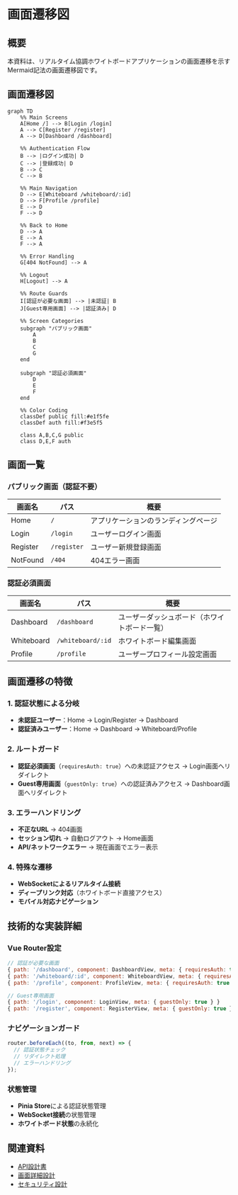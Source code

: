 # 画面遷移図

## 概要
本資料は、リアルタイム協調ホワイトボードアプリケーションの画面遷移を示すMermaid記法の画面遷移図です。

## 画面遷移図

```mermaid
graph TD
    %% Main Screens
    A[Home /] --> B[Login /login]
    A --> C[Register /register]
    A --> D[Dashboard /dashboard]
    
    %% Authentication Flow
    B --> |ログイン成功| D
    C --> |登録成功| D
    B --> C
    C --> B
    
    %% Main Navigation
    D --> E[Whiteboard /whiteboard/:id]
    D --> F[Profile /profile]
    E --> D
    F --> D
    
    %% Back to Home
    D --> A
    E --> A
    F --> A
    
    %% Error Handling
    G[404 NotFound] --> A
    
    %% Logout
    H[Logout] --> A
    
    %% Route Guards
    I[認証が必要な画面] --> |未認証| B
    J[Guest専用画面] --> |認証済み| D
    
    %% Screen Categories
    subgraph "パブリック画面"
        A
        B
        C
        G
    end
    
    subgraph "認証必須画面"
        D
        E
        F
    end
    
    %% Color Coding
    classDef public fill:#e1f5fe
    classDef auth fill:#f3e5f5
    
    class A,B,C,G public
    class D,E,F auth
```

## 画面一覧

### パブリック画面（認証不要）
| 画面名 | パス | 概要 |
|--------|------|------|
| Home | `/` | アプリケーションのランディングページ |
| Login | `/login` | ユーザーログイン画面 |
| Register | `/register` | ユーザー新規登録画面 |
| NotFound | `/404` | 404エラー画面 |

### 認証必須画面
| 画面名 | パス | 概要 |
|--------|------|------|
| Dashboard | `/dashboard` | ユーザーダッシュボード（ホワイトボード一覧） |
| Whiteboard | `/whiteboard/:id` | ホワイトボード編集画面 |
| Profile | `/profile` | ユーザープロフィール設定画面 |

## 画面遷移の特徴

### 1. 認証状態による分岐
- **未認証ユーザー**：Home → Login/Register → Dashboard
- **認証済みユーザー**：Home → Dashboard → Whiteboard/Profile

### 2. ルートガード
- **認証必須画面**（`requiresAuth: true`）への未認証アクセス → Login画面へリダイレクト
- **Guest専用画面**（`guestOnly: true`）への認証済みアクセス → Dashboard画面へリダイレクト

### 3. エラーハンドリング
- **不正なURL** → 404画面
- **セッション切れ** → 自動ログアウト → Home画面
- **API/ネットワークエラー** → 現在画面でエラー表示

### 4. 特殊な遷移
- **WebSocketによるリアルタイム接続**
- **ディープリンク対応**（ホワイトボード直接アクセス）
- **モバイル対応ナビゲーション**

## 技術的な実装詳細

### Vue Router設定
```javascript
// 認証が必要な画面
{ path: '/dashboard', component: DashboardView, meta: { requiresAuth: true } }
{ path: '/whiteboard/:id', component: WhiteboardView, meta: { requiresAuth: true } }
{ path: '/profile', component: ProfileView, meta: { requiresAuth: true } }

// Guest専用画面
{ path: '/login', component: LoginView, meta: { guestOnly: true } }
{ path: '/register', component: RegisterView, meta: { guestOnly: true } }
```

### ナビゲーションガード
```javascript
router.beforeEach((to, from, next) => {
  // 認証状態チェック
  // リダイレクト処理
  // エラーハンドリング
});
```

### 状態管理
- **Pinia Store**による認証状態管理
- **WebSocket接続**の状態管理
- **ホワイトボード状態**の永続化

## 関連資料
- [API設計書](../04_API設計/)
- [画面詳細設計](./03_画面詳細/)
- [セキュリティ設計](../06_セキュリティ設計/)